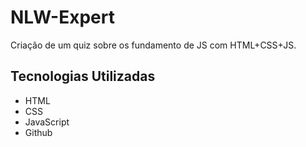 # NLW-Expert
Criação de um quiz sobre os fundamento de JS com HTML+CSS+JS.

## Tecnologias Utilizadas
- HTML
- CSS
- JavaScript
- Github